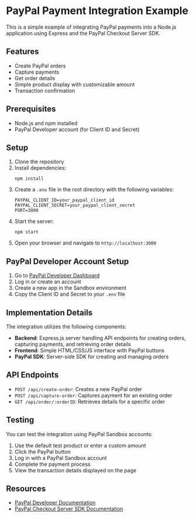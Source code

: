 # PayPal Payment Integration Example

This is a simple example of integrating PayPal payments into a Node.js application using Express and the PayPal Checkout Server SDK.

## Features

- Create PayPal orders
- Capture payments
- Get order details
- Simple product display with customizable amount
- Transaction confirmation

## Prerequisites

- Node.js and npm installed
- PayPal Developer account (for Client ID and Secret)

## Setup

1. Clone the repository
2. Install dependencies:
   ```
   npm install
   ```
3. Create a `.env` file in the root directory with the following variables:
   ```
   PAYPAL_CLIENT_ID=your_paypal_client_id
   PAYPAL_CLIENT_SECRET=your_paypal_client_secret
   PORT=3000
   ```
4. Start the server:
   ```
   npm start
   ```
5. Open your browser and navigate to `http://localhost:3000`

## PayPal Developer Account Setup

1. Go to [PayPal Developer Dashboard](https://developer.paypal.com/dashboard/)
2. Log in or create an account
3. Create a new app in the Sandbox environment
4. Copy the Client ID and Secret to your `.env` file

## Implementation Details

The integration utilizes the following components:

- **Backend**: Express.js server handling API endpoints for creating orders, capturing payments, and retrieving order details
- **Frontend**: Simple HTML/CSS/JS interface with PayPal buttons
- **PayPal SDK**: Server-side SDK for creating and managing orders

## API Endpoints

- `POST /api/create-order`: Creates a new PayPal order
- `POST /api/capture-order`: Captures payment for an existing order
- `GET /api/order/:orderID`: Retrieves details for a specific order

## Testing

You can test the integration using PayPal Sandbox accounts:
1. Use the default test product or enter a custom amount
2. Click the PayPal button
3. Log in with a PayPal Sandbox account
4. Complete the payment process
5. View the transaction details displayed on the page

## Resources

- [PayPal Developer Documentation](https://developer.paypal.com/docs/checkout/)
- [PayPal Checkout Server SDK Documentation](https://developer.paypal.com/docs/checkout/reference/server-integration/) 